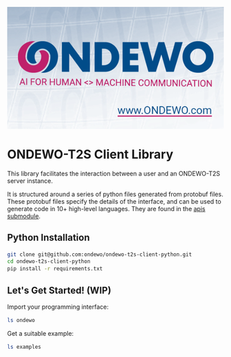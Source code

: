 ![Logo](https://raw.githubusercontent.com/ondewo/ondewo-logos/master/github/ondewo_logo_github_2.png)

ONDEWO-T2S Client Library
======================

This library facilitates the interaction between a user and an ONDEWO-T2S server instance. 

It is structured around a series of python files generated from protobuf files. These protobuf files specify the details of the interface, and can be used to generate code in 10+ high-level languages. They are found in the [apis submodule](./ondewo-s2t-api).

Python Installation
-------------------

```bash
git clone git@github.com:ondewo/ondewo-t2s-client-python.git
cd ondewo-t2s-client-python
pip install -r requirements.txt
```

Let's Get Started! (WIP)
------------------
Import your programming interface:
```bash
ls ondewo
```

Get a suitable example:
```bash
ls examples
```